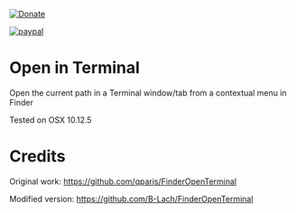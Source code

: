 [![Donate](https://img.shields.io/badge/Donate-PayPal-green.svg)](https://www.paypal.com/cgi-bin/webscr?cmd=_s-xclick&hosted_button_id=DS3ECPVGFRYCJ)

[![paypal](https://www.adaringdesign.nl/paypal_dark.png)](https://www.paypal.com/cgi-bin/webscr?cmd=_s-xclick&hosted_button_id=DS3ECPVGFRYCJ)


# Open in Terminal
Open the current path in a Terminal window/tab from a contextual menu in Finder

Tested on OSX 10.12.5


# Credits
Original work: https://github.com/qparis/FinderOpenTerminal

Modified version: https://github.com/B-Lach/FinderOpenTerminal
